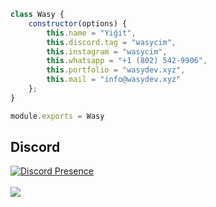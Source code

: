 ```js
class Wasy {
    constructor(options) {
        this.name = "Yiğit",
        this.discord.tag = "wasycim",
        this.instagram = "wasycim",
        this.whatsapp = "+1 (802) 542-9906",
        this.portfolio = "wasydev.xyz",
        this.mail = "info@wasydev.xyz"
    };
}

module.exports = Wasy
```


<h2>Discord</h2>
 
[![Discord Presence](https://lanyard.cnrad.dev/api/779237062355976212)](https://discord.com/users/779237062355976212) 
<br> </br>
<a href="https://open.spotify.com/user/m6y2nls1fk8l1iw0g2hbkh79a" align="center"> <img align="center" src="https://spotify-github-profile.vercel.app/api/view.svg?uid=m6y2nls1fk8l1iw0g2hbkh79a&redirect=true][https://spotify-github-profile.vercel.app/api/view.svg?uid=m6y2nls1fk8l1iw0g2hbkh79a&cover_image=true&theme=default&show_offline=true&background_color=121212&interchange=true&bar_color=53b14f&bar_color_cover=false"> </a>
